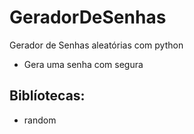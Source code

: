 # GeradorDeSenhas
 Gerador de Senhas aleatórias com python
  - Gera uma senha com segura

## Biblíotecas:
  - random

